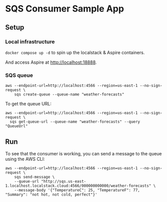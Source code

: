 # SQS Consumer Sample App

## Setup

### Local infrastructure

`docker compose up -d` to spin up the localstack & Aspire containers.

And access Aspire at [http://localhost:18888](http://localhost:18888).

### SQS queue

```shell
aws --endpoint-url=http://localhost:4566 --region=us-east-1 --no-sign-request \
    sqs create-queue --queue-name "weather-forecasts"
```

To get the queue URL:

```shell
aws --endpoint-url=http://localhost:4566 --region=us-east-1 --no-sign-request \
  sqs get-queue-url --queue-name "weather-forecasts" --query "QueueUrl"
```

## Run

To see that the consumer is working, you can send a message to the queue using the AWS CLI:

```shell
aws --endpoint-url=http://localhost:4566 --region=us-east-1 --no-sign-request \
    sqs send-message \
    --queue-url "http://sqs.us-east-1.localhost.localstack.cloud:4566/000000000000/weather-forecasts" \
    --message-body '{"TemperatureC": 25, "TemperatureF": 77, "Summary": "not hot, not cold, perfect"}'
```
